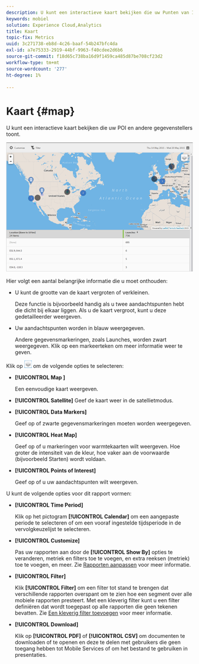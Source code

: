 ```yaml
---
description: U kunt een interactieve kaart bekijken die uw Punten van Interesse en andere gegevenstellers toont.
keywords: mobiel
solution: Experience Cloud,Analytics
title: Kaart
topic-fix: Metrics
uuid: 3c271738-eb8d-4c26-baaf-54b247bfc4da
exl-id: a7e75333-2919-44bf-9963-f40cdee2d6b6
source-git-commit: f18d65c738ba16d9f1459ca485d87be708cf23d2
workflow-type: tm+mt
source-wordcount: '277'
ht-degree: 1%

---
```


# Kaart {#map}

U kunt een interactieve kaart bekijken die uw POI en andere gegevenstellers toont.

![](assets/map.png)

Hier volgt een aantal belangrijke informatie die u moet onthouden:

* U kunt de grootte van de kaart vergroten of verkleinen.

   Deze functie is bijvoorbeeld handig als u twee aandachtspunten hebt die dicht bij elkaar liggen. Als u de kaart vergroot, kunt u deze gedetailleerder weergeven.
* Uw aandachtspunten worden in blauw weergegeven.

   Andere gegevensmarkeringen, zoals Launches, worden zwart weergegeven. Klik op een markeerteken om meer informatie weer te geven.

Klik op ![lagen](assets/map_layers.png) om de volgende opties te selecteren:

* **[!UICONTROL Map ]**

   Een eenvoudige kaart weergeven.

* **[!UICONTROL Satellite]**
Geef de kaart weer in de satellietmodus.

* **[!UICONTROL Data Markers]**

   Geef op of zwarte gegevensmarkeringen moeten worden weergegeven.

* **[!UICONTROL Heat Map]**

   Geef op of u markeringen voor warmtekaarten wilt weergeven. Hoe groter de intensiteit van de kleur, hoe vaker aan de voorwaarde (bijvoorbeeld Starten) wordt voldaan.

* **[!UICONTROL Points of Interest]**

   Geef op of u uw aandachtspunten wilt weergeven.

U kunt de volgende opties voor dit rapport vormen:

* **[!UICONTROL Time Period]**

   Klik op het pictogram **[!UICONTROL Calendar]** om een aangepaste periode te selecteren of om een vooraf ingestelde tijdsperiode in de vervolgkeuzelijst te selecteren.

* **[!UICONTROL Customize]**

   Pas uw rapporten aan door de **[!UICONTROL Show By]** opties te veranderen, metriek en filters toe te voegen, en extra reeksen (metriek) toe te voegen, en meer. Zie [Rapporten aanpassen](/help/using/usage/reports-customize/t-reports-customize.md) voor meer informatie.

* **[!UICONTROL Filter]**

   Klik **[!UICONTROL Filter]** om een filter tot stand te brengen dat verschillende rapporten overspant om te zien hoe een segment over alle mobiele rapporten presteert. Met een kleverig filter kunt u een filter definiëren dat wordt toegepast op alle rapporten die geen tekenen bevatten. Zie [Een kleverig filter toevoegen](/help/using/usage/reports-customize/t-sticky-filter.md) voor meer informatie.

* **[!UICONTROL Download]**

   Klik op **[!UICONTROL PDF]** of **[!UICONTROL CSV]** om documenten te downloaden of te openen en deze te delen met gebruikers die geen toegang hebben tot Mobile Services of om het bestand te gebruiken in presentaties.
